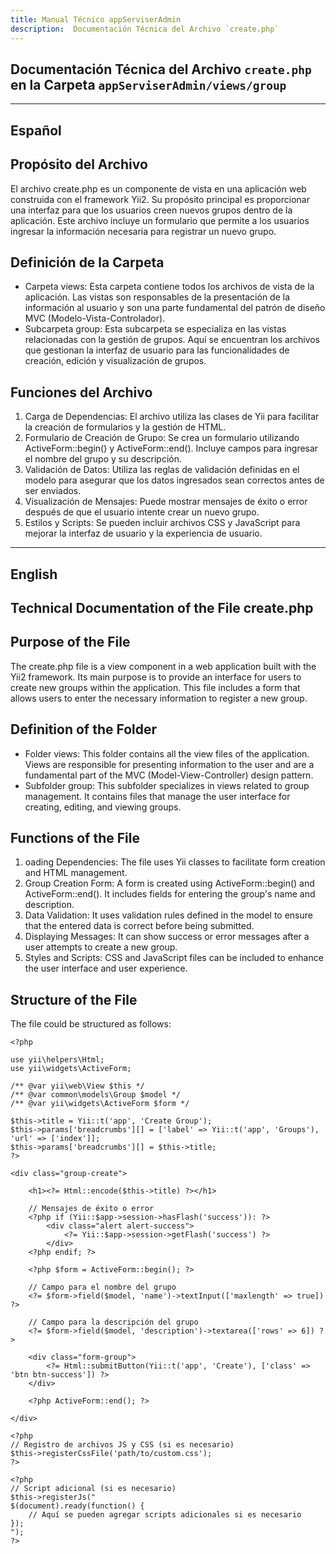 ```yaml
---
title: Manual Técnico appServiserAdmin
description:  Documentación Técnica del Archivo `create.php`
---
```


## Documentación Técnica del Archivo `create.php` en la Carpeta `appServiserAdmin/views/group`

---

## Español

## Propósito del Archivo
El archivo create.php es un componente de vista en una aplicación web construida con el framework Yii2. Su propósito principal es proporcionar una interfaz para que los usuarios creen nuevos grupos dentro de la aplicación. Este archivo incluye un formulario que permite a los usuarios ingresar la información necesaria para registrar un nuevo grupo.

## Definición de la Carpeta
- Carpeta views: Esta carpeta contiene todos los archivos de vista de la aplicación. Las vistas son responsables de la presentación de la información al usuario y son una parte fundamental del patrón de diseño MVC (Modelo-Vista-Controlador).
- Subcarpeta group: Esta subcarpeta se especializa en las vistas relacionadas con la gestión de grupos. Aquí se encuentran los archivos que gestionan la interfaz de usuario para las funcionalidades de creación, edición y visualización de grupos.

## Funciones del Archivo
1. Carga de Dependencias: El archivo utiliza las clases de Yii para facilitar la creación de formularios y la gestión de HTML.
2. Formulario de Creación de Grupo:
Se crea un formulario utilizando ActiveForm::begin() y ActiveForm::end().
Incluye campos para ingresar el nombre del grupo y su descripción.
3. Validación de Datos:
Utiliza las reglas de validación definidas en el modelo para asegurar que los datos ingresados sean correctos antes de ser enviados.
4. Visualización de Mensajes:
Puede mostrar mensajes de éxito o error después de que el usuario intente crear un nuevo grupo.
5. Estilos y Scripts:
Se pueden incluir archivos CSS y JavaScript para mejorar la interfaz de usuario y la experiencia de usuario.

---

## English

## Technical Documentation of the File create.php

## Purpose of the File
The create.php file is a view component in a web application built with the Yii2 framework. Its main purpose is to provide an interface for users to create new groups within the application. This file includes a form that allows users to enter the necessary information to register a new group.

## Definition of the Folder
- Folder views: This folder contains all the view files of the application. Views are responsible for presenting information to the user and are a fundamental part of the MVC (Model-View-Controller) design pattern.
- Subfolder group: This subfolder specializes in views related to group management. It contains files that manage the user interface for creating, editing, and viewing groups.

## Functions of the File
1. oading Dependencies: The file uses Yii classes to facilitate form creation and HTML management.
2. Group Creation Form:
A form is created using ActiveForm::begin() and ActiveForm::end().
It includes fields for entering the group's name and description.
3. Data Validation:
It uses validation rules defined in the model to ensure that the entered data is correct before being submitted.
4. Displaying Messages:
It can show success or error messages after a user attempts to create a new group.
5. Styles and Scripts:
CSS and JavaScript files can be included to enhance the user interface and user experience.

## Structure of the File

The file could be structured as follows:
```
<?php

use yii\helpers\Html;
use yii\widgets\ActiveForm;

/** @var yii\web\View $this */
/** @var common\models\Group $model */
/** @var yii\widgets\ActiveForm $form */

$this->title = Yii::t('app', 'Create Group');
$this->params['breadcrumbs'][] = ['label' => Yii::t('app', 'Groups'), 'url' => ['index']];
$this->params['breadcrumbs'][] = $this->title;
?>

<div class="group-create">

    <h1><?= Html::encode($this->title) ?></h1>

    // Mensajes de éxito o error
    <?php if (Yii::$app->session->hasFlash('success')): ?>
        <div class="alert alert-success">
            <?= Yii::$app->session->getFlash('success') ?>
        </div>
    <?php endif; ?>

    <?php $form = ActiveForm::begin(); ?>

    // Campo para el nombre del grupo
    <?= $form->field($model, 'name')->textInput(['maxlength' => true]) ?>

    // Campo para la descripción del grupo
    <?= $form->field($model, 'description')->textarea(['rows' => 6]) ?>

    <div class="form-group">
        <?= Html::submitButton(Yii::t('app', 'Create'), ['class' => 'btn btn-success']) ?>
    </div>

    <?php ActiveForm::end(); ?>

</div>

<?php
// Registro de archivos JS y CSS (si es necesario)
$this->registerCssFile('path/to/custom.css');
?>

<?php 
// Script adicional (si es necesario)
$this->registerJs("
$(document).ready(function() {
    // Aquí se pueden agregar scripts adicionales si es necesario
});
");
?>
```
